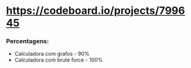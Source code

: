 # https://codeboard.io/projects/799645

### Percentagens:
- Calculadora com grafos - 90%
- Calculadora com brute force - 100%
